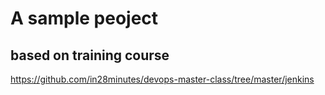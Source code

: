 # A sample peoject

## based on training course

<https://github.com/in28minutes/devops-master-class/tree/master/jenkins>
